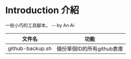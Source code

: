 # Introduction 介紹
一些小巧的工具腳本。  -- by An·Ai

| 文件名              | 功能                |
| ---------------- | ----------------- |
| github-backup.sh | 備份單個ID的所有github倉庫 |

